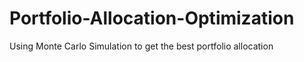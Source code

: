 # Portfolio-Allocation-Optimization
Using Monte Carlo Simulation to get the best portfolio allocation
